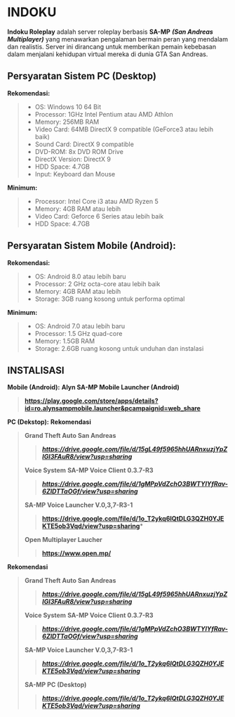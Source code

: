 # INDOKU

**Indoku Roleplay** adalah server roleplay berbasis **SA-MP** ***(San Andreas Multiplayer)*** yang menawarkan pengalaman bermain peran yang mendalam dan realistis. Server ini dirancang untuk memberikan pemain kebebasan dalam menjalani kehidupan virtual mereka di dunia GTA San Andreas.

## Persyaratan Sistem PC (Desktop)
**Rekomendasi:**
> - OS: Windows 10 64 Bit
> - Processor: 1GHz Intel Pentium atau AMD Athlon
> - Memory: 256MB RAM
> - Video Card: 64MB DirectX 9 compatible (GeForce3 atau lebih baik)
> - Sound Card: DirectX 9 compatible
> - DVD-ROM: 8x DVD ROM Drive
> - DirectX Version: DirectX 9
> - HDD Space: 4.7GB
> - Input: Keyboard dan Mouse

**Minimum:**
> - Processor: Intel Core i3 atau AMD Ryzen 5
> - Memory: 4GB RAM atau lebih
> - Video Card: Geforce 6 Series atau lebih baik
> - HDD Space: 4.7GB

## Persyaratan Sistem Mobile (Android):
**Rekomendasi:**
> - OS: Android 8.0 atau lebih baru
> - Processor: 2 GHz octa-core atau lebih baik
> - Memory: 4GB RAM atau lebih
> - Storage: 3GB ruang kosong untuk performa optimal

**Minimum:**
> - OS: Android 7.0 atau lebih baru
> - Processor: 1.5 GHz quad-core
> - Memory: 1.5GB RAM
> - Storage: 2.6GB ruang kosong untuk unduhan dan instalasi

## INSTALISASI
**Mobile (Android):**
**Alyn SA-MP Mobile Launcher (Android)**
> **https://play.google.com/store/apps/details?id=ro.alynsampmobile.launcher&pcampaignid=web_share**

**PC (Dekstop):**
**Rekomendasi**
>  **Grand Theft Auto San Andreas**
>  > ***https://drive.google.com/file/d/15gL49f5965hhUARnxuzjYpZIGI3FAuR8/view?usp=sharing***
>  
>  **Voice System**
>  **SA-MP Voice Client 0.3.7-R3**
>  > ***https://drive.google.com/file/d/1gMPpVdZchO3BWTYlYfRav-6ZlDTTaOGf/view?usp=sharing***
>  
>  **SA-MP Voice Launcher V.0,3,7-R3-1**
>  > **https://drive.google.com/file/d/1o_T2ykq6lQtDLG3QZH0YJEKTE5ob3Vqd/view?usp=sharing***
>
>  **Open Multiplayer Laucher**
>  > **https://www.open.mp/**

**Rekomendasi**
>  **Grand Theft Auto San Andreas**
>  > ***https://drive.google.com/file/d/15gL49f5965hhUARnxuzjYpZIGI3FAuR8/view?usp=sharing***
>  
>  **Voice System**
>  **SA-MP Voice Client 0.3.7-R3**
>  > ***https://drive.google.com/file/d/1gMPpVdZchO3BWTYlYfRav-6ZlDTTaOGf/view?usp=sharing***
>  
>  **SA-MP Voice Launcher V.0,3,7-R3-1**
>  > ***https://drive.google.com/file/d/1o_T2ykq6lQtDLG3QZH0YJEKTE5ob3Vqd/view?usp=sharing***
>
>  **SA-MP  PC (Desktop)**
>  > ***https://drive.google.com/file/d/1o_T2ykq6lQtDLG3QZH0YJEKTE5ob3Vqd/view?usp=sharing***
